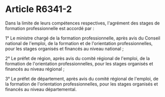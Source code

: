 # Article R6341-2

Dans la limite de leurs compétences respectives, l'agrément des stages de formation professionnelle est accordé par :

1° Le ministre chargé de la formation professionnelle, après avis du Conseil national de l'emploi, de la formation et de l'orientation professionnelles, pour les stages organisés et financés au niveau national ; 

2° Le préfet de région, après avis du comité régional de l'emploi, de la formation de l'orientation professionnelles, pour les stages organisés et financés au niveau régional ; 

3° Le préfet de département, après avis du comité régional de l'emploi, de la formation de l'orientation professionnelles, pour les stages organisés et financés au niveau départemental.